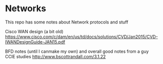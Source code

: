 # Networks

This repo has some notes about Network protocols and stuff

Cisco WAN design (a bit old)
https://www.cisco.com/c/dam/en/us/td/docs/solutions/CVD/Jan2015/CVD-IWANDesignGuide-JAN15.pdf

BFD notes (until I canmake my own) and overall good notes from a guy CCIE studies
http://www.bscottrandall.com/3.1.22